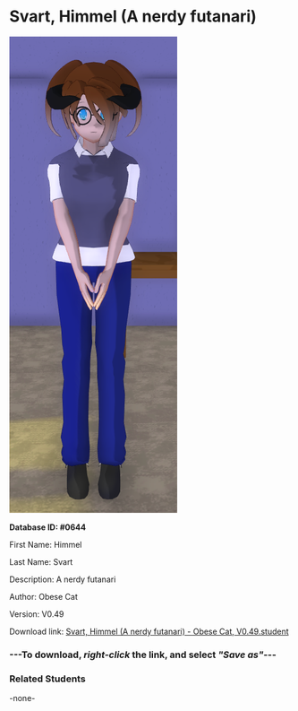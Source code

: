 # Svart, Himmel (A nerdy futanari)

<img src="../../Files/Images/Svart, Himmel (A nerdy futanari).png" title="Svart, Himmel (A nerdy futanari) - Obese Cat, V0.49">

**Database ID: #0644**

First Name: Himmel

Last Name: Svart

Description: A nerdy futanari

Author: Obese Cat

Version: V0.49

Download link: <a href="https://raw.githubusercontent.com/Arbiter1223/Daigaku-Gurashi-Custom-Students/master/Files/Student%20Files/Svart%2C%20Himmel%20(A%20nerdy%20futanari)%20-%20Obese%20Cat%2C%20V0.49.student">Svart, Himmel (A nerdy futanari) - Obese Cat, V0.49.student</a>

### ---**To download, _right-click_ the link, and select _"Save as"_**---

### Related Students

-none-
